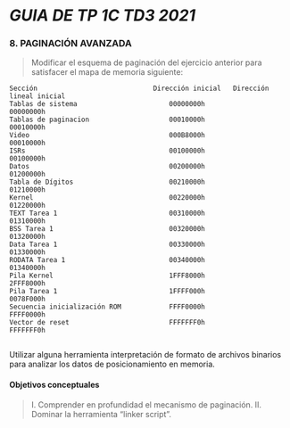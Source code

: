 # _GUIA DE TP 1C TD3 2021_
### 8. PAGINACIÓN AVANZADA                                                                         
> Modificar el esquema de paginación del ejercicio anterior para satisfacer el mapa de memoria
siguiente:
```
Sección                             Dirección inicial   Dirección lineal inicial
Tablas de sistema                       00000000h               00000000h
Tablas de paginacion                    00010000h               00010000h
Video                                   000B8000h               00010000h
ISRs                                    00100000h               00100000h
Datos                                   00200000h               01200000h
Tabla de Dígitos                        00210000h               01210000h
Kernel                                  00220000h               01220000h
TEXT Tarea 1                            00310000h               01310000h
BSS Tarea 1                             00320000h               01320000h
Data Tarea 1                            00330000h               01330000h
RODATA Tarea 1                          00340000h               01340000h
Pila Kernel                             1FFF8000h               2FFF8000h
Pila Tarea 1                            1FFFF000h               0078F000h
Secuencia inicialización ROM            FFFF0000h               FFFF0000h
Vector de reset                         FFFFFFF0h               FFFFFFF0h
                                                 
```

Utilizar alguna herramienta interpretación de formato de archivos binarios para analizar los datos de posicionamiento en memoria.

#### Objetivos conceptuales                                                                                              
> I. Comprender en profundidad el mecanismo de paginación.
II. Dominar la herramienta “linker script”.


